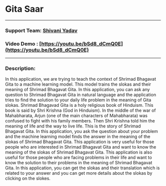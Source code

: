 # Gita Saar
---
### Support Team: [Shivani Yadav](https://github.com/shivani51yadav)
### Video Demo : [https://youtu.be/bSd8_dCmQ0E](https://youtu.be/bSd8_dCmQ0E)
---
### Description:
In this application, we are trying to teach the context of Shrimad Bhagavat Gita to a machine learning model. This model trains the slokas and their meaning of Shrimad Bhagavat Gita. In this application, you can ask any question to Shrimad Bhagavat Gita in natural language and the application tries to find the solution to your daily life problem in the meaning of Gita slokas. Shrimad Bhagavad Gita is a holy religious book of Hinduism. This book is said by Shri Krishna (God in Hinduism). In the middle of the war of Mahabharata, Arjun (one of the main characters of Mahabharata) was confused to fight with his family members. Then Shri Krishna told him the meaning of life and the way to live life. This is the story of Shrimad Bhagavat Gita. In this application, you ask the question about your problem and the machine learning model finds the answer in the meaning of the slokas of Shrimad Bhagavat Gita. This application is very useful for those people who are interested in Shrimad Bhagavat Gita and want to know the meaning of the slokas of Shrimad Bhagavat Gita. This application is also useful for those people who are facing problems in their life and want to know the solution to their problems in the meaning of Shrimad Bhagavat Gita. In this application, you can get the slokas and their translation which is related to your answer and you can get more details about the slokas by clicking on the slokes. 